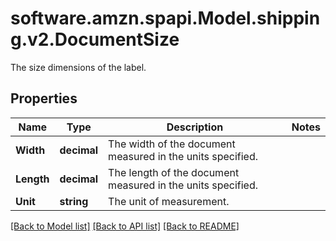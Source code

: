 # software.amzn.spapi.Model.shipping.v2.DocumentSize
The size dimensions of the label.

## Properties

Name | Type | Description | Notes
------------ | ------------- | ------------- | -------------
**Width** | **decimal** | The width of the document measured in the units specified. | 
**Length** | **decimal** | The length of the document measured in the units specified. | 
**Unit** | **string** | The unit of measurement. | 

[[Back to Model list]](../README.md#documentation-for-models) [[Back to API list]](../README.md#documentation-for-api-endpoints) [[Back to README]](../README.md)


